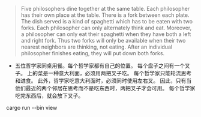 > Five philosophers dine together at the same table. Each philosopher has their own place at the table. There is a fork between each plate. The dish served is a kind of spaghetti which has to be eaten with two forks. Each philosopher can only alternately think and eat. Moreover, a philosopher can only eat their spaghetti when they have both a left and right fork. Thus two forks will only be available when their two nearest neighbors are thinking, not eating. After an individual philosopher finishes eating, they will put down both forks.

- 五位哲学家同桌用餐。每个哲学家都有自己的位置。
每个盘子之间有一个叉子。
上的菜是一种意大利面，必须用两把叉子吃。
每个哲学家只能轮流思考和进食。
此外，哲学家吃意大利面时，必须同时使用左右叉。
因此，只有当他们最近的两个邻居在思考而不是吃东西时，两把叉子才会可用。
每个哲学家吃完东西后，就会放下叉子。


cargo run --bin view